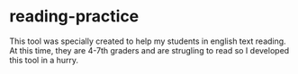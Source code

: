 # reading-practice
This tool was specially created to help my students in english text reading. At this time, they are 4-7th graders and are strugling to read so I developed this tool in a hurry.
